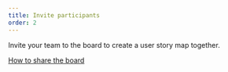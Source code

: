```yaml
---
title: Invite participants
order: 2
---
```


Invite your team to the board to create a user story map together.

[How to share the board](howTo:share-board)
